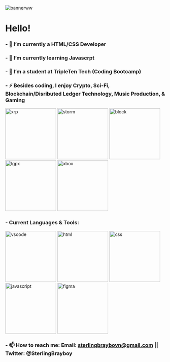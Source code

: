 ![bannerww](https://github.com/SterlingBrayboy/SterlingBrayboy/assets/123781522/bd25a354-0018-43ad-88fa-c95c377895ad)

# Hello!

### - 🔭 I’m currently a HTML/CSS Developer

### - 🌱 I’m currently learning Javascrpt

### - 👯 I’m a student at TripleTen Tech (Coding Bootcamp)

### - ⚡ Besides coding, I enjoy Crypto, Sci-Fi, Blockchain/Disributed Ledger Technology, Music Production, & Gaming
<img width="160" alt="xrp" src="https://github.com/SterlingBrayboy/SterlingBrayboy/assets/123781522/e2d41c5a-d900-4ee4-9f83-e127c3d120b4">
<img width="160" alt="storm" src="https://github.com/SterlingBrayboy/SterlingBrayboy/assets/123781522/42929444-6f31-4276-b541-6fb8bb130397">
<img width="160" alt="block" src="https://github.com/SterlingBrayboy/SterlingBrayboy/assets/123781522/8f323554-1613-4c0c-b790-d87749139e05">
<img width="160" alt="lgpx" src="https://github.com/SterlingBrayboy/SterlingBrayboy/assets/123781522/3331f80a-6b1b-48b4-85be-4bc5b177f514">
<img width="160" alt="xbox" src="https://github.com/SterlingBrayboy/SterlingBrayboy/assets/123781522/e5ad39a1-43d2-48d6-a847-c77372b146bd">

### - Current Languages & Tools: 
<img width="160" alt="vscode" src="https://github.com/SterlingBrayboy/SterlingBrayboy/assets/123781522/a3a4bd26-57cb-4f86-984a-6453c103b89e">
<img width="160" alt="html" src="https://github.com/SterlingBrayboy/SterlingBrayboy/assets/123781522/8aef364f-9a37-4a21-9f8d-822fb95c6245">
<img width="160" alt="css" src="https://github.com/SterlingBrayboy/SterlingBrayboy/assets/123781522/611fe4d0-5678-4598-bb11-d3d414932d56">
<img width="160" alt="javascript" src="https://github.com/SterlingBrayboy/SterlingBrayboy/assets/123781522/f8ed5d33-357d-4932-9453-3945829b675f">
<img width="160" alt="figma" src="https://github.com/SterlingBrayboy/SterlingBrayboy/assets/123781522/db00deae-5ef9-458b-8bf3-a06bd50aa3ea">

### - 📫 How to reach me: Email: sterlingbrayboyn@gmail.com || Twitter: @SterlingBrayboy
